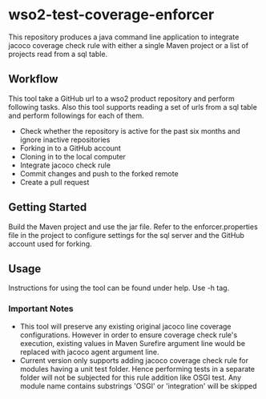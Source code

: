 
# wso2-test-coverage-enforcer #
This repository produces a java command line application to integrate jacoco coverage check rule with 
either a single Maven project or a list of projects read from a sql table.
## Workflow ##
This tool take a GitHub url to a wso2 product repository and perform
following tasks. Also this tool supports reading a set of urls from a sql table and perform followings for each of them.
* Check whether the repository is active for the past six months and ignore inactive repositories
* Forking in to a GitHub account
* Cloning in to the local computer
* Integrate jacoco check rule
* Commit changes and push to the forked remote
* Create a pull request 
## Getting Started ##
Build the Maven project and use the jar file. Refer to the enforcer.properties file in the project to configure settings for the sql server and the GitHub account used for forking.
## Usage ##
Instructions for using the tool can be found under help. Use -h tag.
### Important Notes ###
* This tool will preserve any existing original jacoco line coverage configurations. However in order to 
ensure coverage check rule's execution, existing values in Maven Surefire argument line would be replaced with
jacoco agent argument line.
* Current version only supports adding jacoco coverage check rule for modules having a unit test folder. Hence performing tests in a separate folder will not be subjected for this rule addition like OSGI test. Any module name contains substrings 'OSGI' or 'integration' will be skipped  